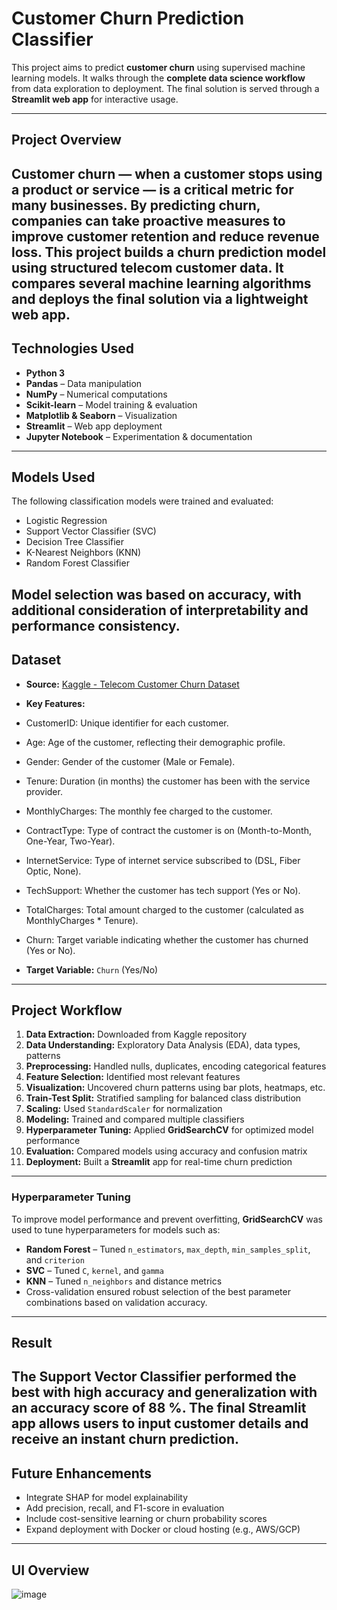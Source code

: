 # Customer Churn Prediction Classifier

This project aims to predict **customer churn** using supervised machine learning models. It walks through the **complete data science workflow** from data exploration to deployment. The final solution is served through a **Streamlit web app** for interactive usage.

---

## Project Overview

Customer churn — when a customer stops using a product or service — is a critical metric for many businesses. By predicting churn, companies can take proactive measures to improve customer retention and reduce revenue loss.
This project builds a churn prediction model using structured telecom customer data. It compares several machine learning algorithms and deploys the final solution via a lightweight web app.
---

## Technologies Used

- **Python 3**
- **Pandas** – Data manipulation  
- **NumPy** – Numerical computations  
- **Scikit-learn** – Model training & evaluation  
- **Matplotlib & Seaborn** – Visualization  
- **Streamlit** – Web app deployment  
- **Jupyter Notebook** – Experimentation & documentation  
---

## Models Used

The following classification models were trained and evaluated:

- Logistic Regression  
- Support Vector Classifier (SVC)  
- Decision Tree Classifier  
- K-Nearest Neighbors (KNN)  
- Random Forest Classifier  

**Model selection** was based on **accuracy**, with additional consideration of interpretability and performance consistency.
---

## Dataset

- **Source:** [Kaggle - Telecom Customer Churn Dataset](https://www.kaggle.com/datasets/abdullah0a/telecom-customer-churn-insights-for-analysis)  
- **Key Features:**

- CustomerID: Unique identifier for each customer.
- Age: Age of the customer, reflecting their demographic profile.
- Gender: Gender of the customer (Male or Female).
- Tenure: Duration (in months) the customer has been with the service provider.
- MonthlyCharges: The monthly fee charged to the customer.
- ContractType: Type of contract the customer is on (Month-to-Month, One-Year, Two-Year).
- InternetService: Type of internet service subscribed to (DSL, Fiber Optic, None).
- TechSupport: Whether the customer has tech support (Yes or No).
- TotalCharges: Total amount charged to the customer (calculated as MonthlyCharges * Tenure).
- Churn: Target variable indicating whether the customer has churned (Yes or No).

- **Target Variable:** `Churn` (Yes/No)
---

## Project Workflow

1. **Data Extraction:** Downloaded from Kaggle repository  
2. **Data Understanding:** Exploratory Data Analysis (EDA), data types, patterns  
3. **Preprocessing:** Handled nulls, duplicates, encoding categorical features  
4. **Feature Selection:** Identified most relevant features  
5. **Visualization:** Uncovered churn patterns using bar plots, heatmaps, etc.  
6. **Train-Test Split:** Stratified sampling for balanced class distribution  
7. **Scaling:** Used `StandardScaler` for normalization  
8. **Modeling:** Trained and compared multiple classifiers  
9. **Hyperparameter Tuning:** Applied **GridSearchCV** for optimized model performance  
10. **Evaluation:** Compared models using accuracy and confusion matrix  
11. **Deployment:** Built a **Streamlit** app for real-time churn prediction  
---

### Hyperparameter Tuning

To improve model performance and prevent overfitting, **GridSearchCV** was used to tune hyperparameters for models such as:

- **Random Forest** – Tuned `n_estimators`, `max_depth`, `min_samples_split`, and `criterion`
- **SVC** – Tuned `C`, `kernel`, and `gamma`
- **KNN** – Tuned `n_neighbors` and distance metrics
- Cross-validation ensured robust selection of the best parameter combinations based on validation accuracy.
---

## Result

The **Support Vector Classifier** performed the best with high accuracy and generalization with an accuracy score of 88 %. The final Streamlit app allows users to input customer details and receive an instant churn prediction.
---

## Future Enhancements

- Integrate SHAP for model explainability  
- Add precision, recall, and F1-score in evaluation  
- Include cost-sensitive learning or churn probability scores  
- Expand deployment with Docker or cloud hosting (e.g., AWS/GCP)
---

## UI Overview
![image](https://github.com/user-attachments/assets/92e6067f-c78c-40b2-b679-a041f7b1cd21)




